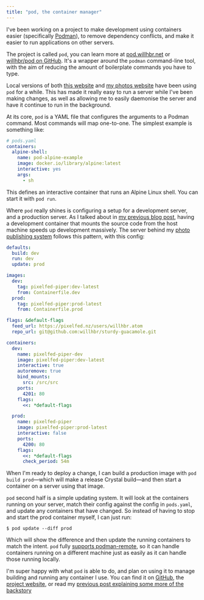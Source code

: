 ```yaml
---
title: "pod, the container manager"
---
```


I've been working on a project to make development using containers easier (specifically [Podman](https://podman.io)), to remove dependency conflicts, and make it easier to run applications on other servers.

The project is called `pod`, you can learn more at [pod.willhbr.net](https://pod.willhbr.net) or [willhbr/pod on GitHub](https://github.com/willhbr/pod). It's a wrapper around the `podman` command-line tool, with the aim of reducing the amount of boilerplate commands you have to type.

Local versions of both [this website](https://github.com/willhbr/willhbr.github.io/blob/main/pods.yaml) and [my photos website](https://github.com/willhbr/sturdy-guacamole/blob/main/pods.yaml) have been using `pod` for a while. This has made it really easy to run a server while I've been making changes, as well as allowing me to easily daemonise the server and have it continue to run in the background.

At its core, `pod` is a YAML file that configures the arguments to a Podman command. Most commands will map one-to-one. The simplest example is something like:

```yaml
# pods.yaml
containers:
  alpine-shell:
    name: pod-alpine-example
    image: docker.io/library/alpine:latest
    interactive: yes
    args:
      - sh
```

This defines an interactive container that runs an Alpine Linux shell. You can start it with `pod run`.

Where `pod` really shines is configuring a setup for a development server, and a production server. As I talked about in [my previous blog post](/2023/06/08/overcoming-a-fear-of-containerisation/), having a development container that mounts the source code from the host machine speeds up development massively. The server behind my [photo publishing system](/2023/05/22/complicated-solutions-to-photo-publishing/) follows this pattern, with this config:

```yaml
defaults:
  build: dev
  run: dev
  update: prod

images:
  dev:
    tag: pixelfed-piper:dev-latest
    from: Containerfile.dev
  prod:
    tag: pixelfed-piper:prod-latest
    from: Containerfile.prod

flags: &default-flags
  feed_url: https://pixelfed.nz/users/willhbr.atom
  repo_url: git@github.com:willhbr/sturdy-guacamole.git

containers:
  dev:
    name: pixelfed-piper-dev
    image: pixelfed-piper:dev-latest
    interactive: true
    autoremove: true
    bind_mounts:
      src: /src/src
    ports:
      4201: 80
    flags:
      <<: *default-flags

  prod:
    name: pixelfed-piper
    image: pixelfed-piper:prod-latest
    interactive: false
    ports:
      4200: 80
    flags:
      <<: *default-flags
      check_period: 54m
```

When I'm ready to deploy a change, I can build a production image with `pod build prod`—which will make a release Crystal build—and then start a container on a server using that image.

`pod` second half is a simple updating system. It will look at the containers running on your server, match their config against the config in `pods.yaml`, and update any containers that have changed. So instead of having to stop and start the prod container myself, I can just run:

```shell
$ pod update --diff prod
```

Which will show the difference and then update the running containers to match the intent. `pod` fully [supports podman-remote](/2023/05/05/setting-up-podman-remote/), so it can handle containers running on a different machine just as easily as it can handle those running locally.

I'm super happy with what `pod` is able to do, and plan on using it to manage building and running any container I use. You can find it on [GitHub](https://github.com/willhbr/pod), the [project website](https://pod.willhbr.net), or read my [previous post explaining some more of the backstory](/2023/06/08/overcoming-a-fear-of-containerisation/)
